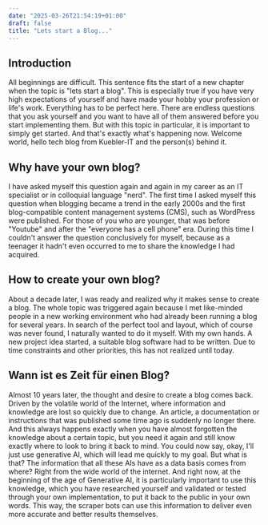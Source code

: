 ```yaml
---
date: "2025-03-26T21:54:19+01:00"
draft: false
title: "Lets start a Blog..."
---
```

## Introduction

All beginnings are difficult. This sentence fits the start of a new chapter
when the topic is "lets start a blog". This is especially true if you have very
high expectations of yourself and have made your hobby your profession or
life's work. Everything has to be perfect here. There are endless questions
that you ask yourself and you want to have all of them answered before you
start implementing them. But with this topic in particular, it is important to
simply get started. And that's exactly what's happening now. Welcome world,
hello tech blog from Kuebler-IT and the person(s) behind it.

## Why have your own blog?

I have asked myself this question again and again in my career as an IT
specialist or in colloquial language "nerd". The first time I asked myself this
question when blogging became a trend in the early 2000s and the first
blog-compatible content management systems (CMS), such as WordPress were
published. For those of you who are younger, that was before "Youtube" and
after the "everyone has a cell phone" era. During this time I couldn't answer
the question conclusively for myself, because as a teenager it hadn't even
occurred to me to share the knowledge I had acquired.

## How to create your own blog?

About a decade later, I was ready and realized why it makes sense to create a
blog. The whole topic was triggered again because I met like-minded people in a
new working environment who had already been running a blog for several
years. In search of the perfect tool and layout, which of course was never
found, I naturally wanted to do it myself. With my own hands. A new project
idea started, a suitable blog software had to be written. Due to time
constraints and other priorities, this has not realized until today.

## Wann ist es Zeit für einen Blog?

Almost 10 years later, the thought and desire to create a blog comes back.
Driven by the volatile world of the Internet, where information and knowledge
are lost so quickly due to change. An article, a documentation or instructions
that was published some time ago is suddenly no longer there. And this always
happens exactly when you have almost forgotten the knowledge about a certain
topic, but you need it again and still know exactly where to look to bring it
back to mind. You could now say, okay, I'll just use generative AI, which will
lead me quickly to my goal. But what is that? The information that all these
AIs have as a data basis comes from where? Right from the wide world of the
internet. And right now, at the beginning of the age of Generative AI, it is
particularly important to use this knowledge, which you have researched
yourself and validated or tested through your own implementation, to put it
back to the public in your own words. This way, the scraper bots can use this
information to deliver even more accurate and better results themselves.
